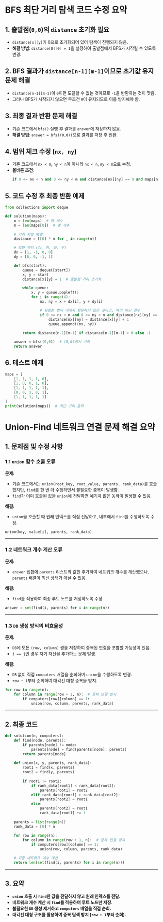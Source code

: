 # BFS 최단 거리 탐색 코드 수정 요약

## 1. **출발점(`0,0`)의 `distance` 초기화 필요**
- `distance[x][y]`가 0으로 초기화되어 있어 탐색이 진행되지 않음.
- **해결 방법**: `distance[0][0] = 1`을 설정하여 출발점에서 BFS가 시작될 수 있도록 변경.

## 2. **BFS 결과가 `distance[n-1][m-1]`이므로 초기값 유지 문제 해결**
- `distance[n-1][m-1]`이 `0`이면 도달할 수 없는 것이므로 `-1`을 반환하는 것이 맞음.
- 그러나 BFS가 시작되지 않으면 무조건 `0`이 유지되므로 이를 방지해야 함.

## 3. **최종 결과 반환 문제 해결**
- 기존 코드에서 `bfs()` 실행 후 결과를 `answer`에 저장하지 않음.
- **해결 방법**: `answer = bfs((0,0))`으로 결과를 저장 후 반환.

## 4. **범위 체크 수정 (`nx, ny`)**
- 기존 코드에서 `nx < m`, `ny < n`이 아니라 `nx < n`, `ny < m`으로 수정.
- **올바른 조건**:
  ```python
  if 0 <= nx < n and 0 <= ny < m and distance[nx][ny] == 0 and maps[nx][ny] == 1:
  ```

## 5. **코드 수정 후 최종 반환 예제**
```python
from collections import deque

def solution(maps):
    n = len(maps)  # 행 개수
    m = len(maps[0])  # 열 개수
    
    # 거리 저장 배열
    distance = [[0] * m for _ in range(n)]

    # 방향 벡터 (상, 하, 좌, 우)
    dx = [1, -1, 0, 0]
    dy = [0, 0, -1, 1]

    def bfs(start):
        queue = deque([start])
        x, y = start
        distance[x][y] = 1  # 출발점 거리 초기화

        while queue:
            x, y = queue.popleft()
            for i in range(4):
                nx, ny = x + dx[i], y + dy[i]

                # 유효한 범위 내에서 방문하지 않은 곳이고, 벽이 아닌 경우
                if 0 <= nx < n and 0 <= ny < m and distance[nx][ny] == 0 and maps[nx][ny] == 1:
                    distance[nx][ny] = distance[x][y] + 1
                    queue.append((nx, ny))
                    
        return distance[n-1][m-1] if distance[n-1][m-1] > 0 else -1

    answer = bfs((0,0))  # (0,0)에서 시작
    return answer
```

## 6. **테스트 예제**
```python
maps = [
    [1, 1, 1, 1, 0],
    [1, 0, 0, 1, 0],
    [1, 1, 1, 1, 1],
    [0, 0, 1, 0, 1],
    [1, 1, 1, 1, 1]
]
print(solution(maps))  # 최단 거리 출력
```



# Union-Find 네트워크 연결 문제 해결 요약

## 1. 문제점 및 수정 사항

### 1.1 `union` 함수 호출 오류
**문제:**
- 기존 코드에서는 `union(root_key, root_value, parents, rank_data)`를 호출했지만, `find`를 한 번 더 수행하면서 불필요한 중복이 발생함.
- `find`가 이미 호출된 값을 `union`에 전달하면 예기치 않은 동작이 발생할 수 있음.

**해결:**
- `union`을 호출할 때 원래 인덱스를 직접 전달하고, 내부에서 `find`를 수행하도록 수정.

```python
union(key, value[i], parents, rank_data)
```

---
### 1.2 네트워크 개수 계산 오류
**문제:**
- `answer` 집합에 `parents` 리스트의 값만 추가하여 네트워크 개수를 계산했으나, `parents` 배열이 최신 상태가 아닐 수 있음.

**해결:**
- `find`를 적용하여 최종 루트 노드를 저장하도록 수정.

```python
answer = set(find(i, parents) for i in range(n))
```

---
### 1.3 `DB` 생성 방식의 비효율성
**문제:**
- `DB`에 모든 `(row, column)` 쌍을 저장하여 중복된 연결을 포함할 가능성이 있음.
- `i == j`인 경우 자기 자신을 추가하는 문제 발생.

**해결:**
- `DB` 없이 직접 `computers` 배열을 순회하며 `union`을 수행하도록 변경.
- `row + 1`부터 순회하여 대각선 대칭 중복을 방지.

```python
for row in range(n):
    for column in range(row + 1, n):  # 중복 연결 방지
        if computers[row][column] == 1:
            union(row, column, parents, rank_data)
```

---

## 2. 최종 코드
```python
def solution(n, computers):
    def find(node, parents):
        if parents[node] != node:
            parents[node] = find(parents[node], parents)
        return parents[node]
    
    def union(x, y, parents, rank_data):
        root1 = find(x, parents)
        root2 = find(y, parents)
        
        if root1 != root2:
            if rank_data[root1] < rank_data[root2]:
                parents[root1] = root2
            elif rank_data[root1] > rank_data[root2]:
                parents[root2] = root1
            else:
                parents[root2] = root1
                rank_data[root1] += 1
                
    parents = list(range(n))
    rank_data = [0] * n
    
    for row in range(n):
        for column in range(row + 1, n):  # 중복 연결 방지
            if computers[row][column] == 1:
                union(row, column, parents, rank_data)

    # 최종 네트워크 개수 계산
    return len(set(find(i, parents) for i in range(n)))
```

---
## 3. 요약
- **`union` 호출 시 `find`한 값을 전달하지 않고 원래 인덱스를 전달.**
- **네트워크 개수 계산 시 `find`를 적용하여 루트 노드만 저장.**
- **불필요한 `DB` 생성 제거하고 `computers` 배열을 직접 순회.**
- **대각선 대칭 구조를 활용하여 중복 탐색 방지 (`row + 1`부터 순회).**


